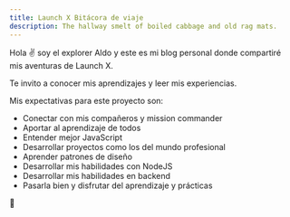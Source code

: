 ```yaml
---
title: Launch X Bitácora de viaje
description: The hallway smelt of boiled cabbage and old rag mats.
---
```


Hola ✌️  soy el explorer Aldo y este es mi blog personal donde compartiré mis aventuras de Launch X.

Te invito a conocer mis aprendizajes y leer mis experiencias.

Mis expectativas para este proyecto son:
- Conectar con mis compañeros y mission commander
- Aportar al aprendizaje de todos
- Entender mejor JavaScript
- Desarrollar proyectos como los del mundo profesional
- Aprender patrones de diseño
- Desarrollar mis habilidades con NodeJS
- Desarrollar mis habilidades en backend
- Pasarla bien y disfrutar del aprendizaje y prácticas

🚀
